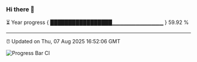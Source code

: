 ### Hi there 👋

⏳ Year progress { █████████████████▁▁▁▁▁▁▁▁▁▁▁▁▁ } 59.92 %

---

⏰ Updated on Thu, 07 Aug 2025 16:52:06 GMT

![Progress Bar CI](https://github.com/IshwaranRudhara/GIT-ACTION/workflows/Progress%20Bar%20CI/badge.svg)
